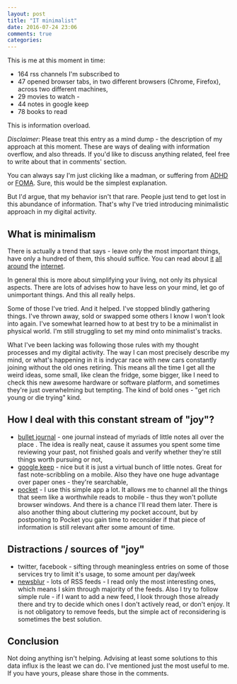 ```yaml
---
layout: post
title: "IT minimalist"
date: 2016-07-24 23:06
comments: true
categories: 
---
```


This is me at this moment in time:

- 164 rss channels I'm subscribed to 
- 47 opened browser tabs, in two different browsers (Chrome, Firefox), across two different machines,
- 29 movies to watch -
- 44 notes in google keep
- 78 books to read

This is information overload.

<!-- more -->
*Disclaimer*: Please treat this entry as a mind dump - the description of my approach at this moment. These are ways of dealing with information overflow, and also threads. If you'd like to discuss anything related, feel free to write about that in comments' section.

You can always say I'm just clicking like a madman, or suffering from [ADHD](https://en.wikipedia.org/wiki/Adhd) or [FOMA](https://en.wikipedia.org/wiki/Fear_of_missing_out). Sure, this would be the simplest explanation. 

But I'd argue, that my behavior isn't that rare. People just tend to get lost in this abundance of information. That's why I've tried introducing minimalistic approach in my digital activity.

## What is minimalism
There is actually a trend that says - leave only the most important things, have only a hundred of them, this should suffice. You can read about [it](http://www.theminimalists.com/minimalism/) [all](http://www.becomingminimalist.com/) [around](http://time.com/3738202/minimalism-clutter-too-much-stuff/) the [internet](http://zenhabits.net/).

In general this is more about simplifying your living, not only its physical aspects. There are lots of advises how to have less on your mind, let go of unimportant things. And this all really helps.

Some of those I've tried. And it helped. I've stopped blindly gathering things. I've thrown away, sold or swapped some others I know I won't look into again. I've somewhat learned how to at best try to be a minimalist in physical world. I'm still struggling to set my mind onto minimalist's tracks.

What I've been lacking was following those rules with my thought processes and my digital activity. 
The way I can most precisely describe my mind, or what's happening in it is indycar race with new cars constantly joining without the old ones retiring. 
This means all the time I get all the weird ideas, some small, like clean the fridge, some bigger, like I need to check this new awesome hardware or software platform, and sometimes they're just overwhelming but tempting. The kind of bold ones - "get rich young or die trying" kind.

## How I deal with this constant stream of "joy"?

- [bullet journal](http://bulletjournal.com/) - one journal instead of myriads of little notes all over the place . The idea is really neat, cause it assumes you spent some time reviewing your past, not finished goals and verify whether they're still things worth pursuing or not,
- [google keep](https://keep.google.com) - nice but it is just a virtual bunch of little notes. Great for fast note-scribbling on a mobile. Also they have one huge advantage over paper ones - they're searchable,
- [pocket](https://getpocket.com/) - I use this simple app a lot. It allows me to channel all the things that seem like a worthwhile reads to mobile - thus they won't pollute browser windows. And there is a chance I'll read them later. There is also another thing about cluttering my pocket account, but by postponing to Pocket you gain time to reconsider if that piece of information is still relevant after some amount of time.

## Distractions / sources of "joy"

- twitter, facebook - sifting through meaningless entries on some of those services try to limit it's usage, to some amount per day/week
- [newsblur](http://newsblur.com/) - lots of RSS feeds - I read only the most interesting ones, which means I skim through majority of the feeds. Also I try to follow simple rule - if I want to add a new feed, I look through those already there and try to decide which ones I don't actively read, or don't enjoy. It is not obligatory to remove feeds, but the simple act of reconsidering is sometimes the best solution.


## Conclusion
Not doing anything isn't helping. Advising at least some solutions to this data influx is the least we can do. I've mentioned just the most useful to me. If you have yours, please share those in the comments.

